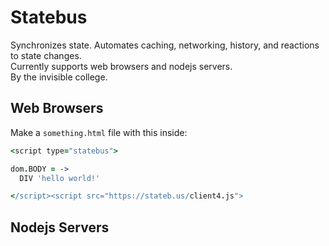 # Statebus

Synchronizes state.  Automates caching, networking, history, and reactions to
state changes.  
Currently supports web browsers and nodejs servers.  
By the invisible college.

## Web Browsers

Make a `something.html` file with this inside:

```coffeescript
<script type="statebus">

dom.BODY = ->
  DIV 'hello world!'

</script><script src="https://stateb.us/client4.js">
```


## Nodejs Servers
